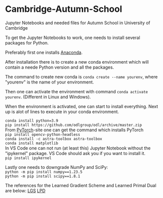 # Cambridge-Autumn-School
Jupyter Notebooks and needed files for Autumn School in University of Cambridge

To get the Jupyter Notebooks to work, one needs to install several packages for Python. <br>

Preferably first one installs [Anaconda](https://docs.anaconda.com/free/anaconda/install/index.html).

After installation there is to create a new conda environment which will contain a neede Python version and all the packages.

The command to create new conda is `conda create --name yourenv`, where "yourenv" is the name of your environment.

Then one can activate the environment with command `conda activate yourenv`. (Different in Linux and Windows).

When the environment is activated, one can start to install everything. Next up is alot of lines to execute in your conda environment.

`conda install python=3.9` <br>
`pip install https://github.com/odlgroup/odl/archive/master.zip` <br>
From [PyTorch](https://pytorch.org/get-started/locally/)-site one can get the command which installs PyTorch <br>
`pip install opencv-python-headless` <br>
`conda install -c astra-toolbox astra-toolbox` <br>
`conda install matplotlib` <br>
In VS Code one can not run (at least this) Jupyter Notebook without the "ipykernel" package. VS Code should ask you if you want to install it. <br>
`pip install ipykernel`<br>

Lastly one needs to downgrade NumPy and SciPy: <br>
`python -m pip install numpy==1.23.5` <br>
`python -m pip install scipy==1.8.1` <br>

The references for the Learned Gradient Scheme and Learned Primal Dual are below:
[LGS](https://iopscience.iop.org/article/10.1088/1361-6420/aa9581/pdf)
[LPD](https://ieeexplore.ieee.org/stamp/stamp.jsp?arnumber=8271999)

